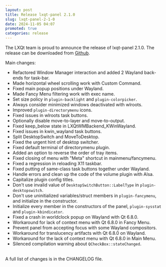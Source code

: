 ```yaml
---
layout: post
title: Release lxqt-panel 2.1.0
slug: lxqt-panel-2-1-0
date: 2024-11-05 04:07
promoted: true
categories: release
---
```

The LXQt team is proud to announce the release of lxqt-panel 2.1.0.
The release can be downloaded from [Github](https://github.com/lxqt/lxqt-panel/releases).

Main changes:

 * Refactored Window Manager interaction and added 2 Wayland back-ends for task-bar.
 * Made horizontal wheel scrolling work with Custom Command.
 * Fixed main popup positions under Wayland.
 * Made Fancy Menu filtering work with exec name.
 * Set size policy in `plugin-backlight` and `plugin-colorpicker`.
 * Always consider minimized windows deactivated with wlroots.
 * Improved `plugin-directorymenu` icons.
 * Fixed issues in wlroots task buttons.
 * Optionally disable move-to-layer and move-to-output.
 * Fixed keep\_below state in LXQtWMBackend\_KWinWayland.
 * Fixed issues in kwin_wayland task buttons.
 * Split DesktopSwitch and MoveToDesktop.
 * Fixed the urgent hint of desktop switcher.
 * Fixed default terminal of directorymenu plugin.
 * Added an option to reverse the order of tray items.
 * Fixed closing of menu with "Meta" shortcut in mainmenu/fancymenu.
 * Fixed a regression in reloading X11 taskbar.
 * Fixed putting of same-class task buttons together under Wayland.
 * Handle errors and clean up the code of the volume plugin with Alsa.
 * Capitalize plugin config titles.
 * Don't use invalid value of `DesktopSwitchButton::LabelType` in `plugin-desktopswitch`.
 * Don't use uninitialized variables/struct members in `plugin-fancymenu`, and initialize in the constructor.
 * Initialize every member in the constructors of the panel, `plugin-sysstat` and `plugin-kbindicator`.
 * Fixed a crash in worldclock popup on Wayland with Qt 6.8.0.
 * Workaround for lack of context menu with Qt 6.8.0 in Fancy Menu.
 * Prevent panel from accepting focus with some Wayland compositors.
 * Workaround for translucency artifacts with Qt 6.8.0 on Wayland.
 * Workaround for the lack of context menu with Qt 6.8.0 in Main Menu.
 * Silenced compilation warning about `QCheckBox::stateChanged`.


<br/>
A full list of changes is in the CHANGELOG file.
<br/>
